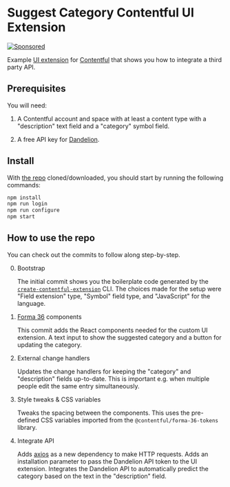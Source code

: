# Suggest Category Contentful UI Extension

[![Sponsored](https://img.shields.io/badge/chilicorn-sponsored-brightgreen.svg?logo=data%3Aimage%2Fpng%3Bbase64%2CiVBORw0KGgoAAAANSUhEUgAAAA4AAAAPCAMAAADjyg5GAAABqlBMVEUAAAAzmTM3pEn%2FSTGhVSY4ZD43STdOXk5lSGAyhz41iz8xkz2HUCWFFhTFFRUzZDvbIB00Zzoyfj9zlHY0ZzmMfY0ydT0zjj92l3qjeR3dNSkoZp4ykEAzjT8ylUBlgj0yiT0ymECkwKjWqAyjuqcghpUykD%2BUQCKoQyAHb%2BgylkAyl0EynkEzmkA0mUA3mj86oUg7oUo8n0k%2FS%2Bw%2Fo0xBnE5BpU9Br0ZKo1ZLmFZOjEhesGljuzllqW50tH14aS14qm17mX9%2Bx4GAgUCEx02JySqOvpSXvI%2BYvp2orqmpzeGrQh%2Bsr6yssa2ttK6v0bKxMBy01bm4zLu5yry7yb29x77BzMPCxsLEzMXFxsXGx8fI3PLJ08vKysrKy8rL2s3MzczOH8LR0dHW19bX19fZ2dna2trc3Nzd3d3d3t3f39%2FgtZTg4ODi4uLj4%2BPlGxLl5eXm5ubnRzPn5%2Bfo6Ojp6enqfmzq6urr6%2Bvt7e3t7u3uDwvugwbu7u7v6Obv8fDz8%2FP09PT2igP29vb4%2BPj6y376%2Bu%2F7%2Bfv9%2Ff39%2Fv3%2BkAH%2FAwf%2FtwD%2F9wCyh1KfAAAAKXRSTlMABQ4VGykqLjVCTVNgdXuHj5Kaq62vt77ExNPX2%2Bju8vX6%2Bvr7%2FP7%2B%2FiiUMfUAAADTSURBVAjXBcFRTsIwHAfgX%2FtvOyjdYDUsRkFjTIwkPvjiOTyX9%2FAIJt7BF570BopEdHOOstHS%2BX0s439RGwnfuB5gSFOZAgDqjQOBivtGkCc7j%2B2e8XNzefWSu%2BsZUD1QfoTq0y6mZsUSvIkRoGYnHu6Yc63pDCjiSNE2kYLdCUAWVmK4zsxzO%2BQQFxNs5b479NHXopkbWX9U3PAwWAVSY%2FpZf1udQ7rfUpQ1CzurDPpwo16Ff2cMWjuFHX9qCV0Y0Ok4Jvh63IABUNnktl%2B6sgP%2BARIxSrT%2FMhLlAAAAAElFTkSuQmCC)](http://spiceprogram.org/oss-sponsorship)

Example [UI extension][ui-extensions] for [Contentful][contentful] that shows you how to integrate a third party API.

## Prerequisites

You will need:

1. A Contentful account and space with at least a content type with a "description" text field and a "category" symbol field.

1. A free API key for [Dandelion][dandelion].

## Install

With [the repo][repo] cloned/downloaded, you should start by running the following commands:

```bash
npm install
npm run login
npm run configure
npm start
```

## How to use the repo

You can check out the commits to follow along step-by-step.

0. Bootstrap

    The initial commit shows you the boilerplate code generated by the [`create-contentful-extension`][cli] CLI. The choices made for the setup were "Field extension" type, "Symbol" field type, and "JavaScript" for the language.

1. [Forma 36][forma-36] components

    This commit adds the React components needed for the custom UI extension. A text input to show the suggested category and a button for updating the category.

2. External change handlers

    Updates the change handlers for keeping the "category" and "description" fields up-to-date. This is important e.g. when multiple people edit the same entry simultaneously.

3. Style tweaks & CSS variables

    Tweaks the spacing between the components. This uses the pre-defined CSS variables imported from the `@contentful/forma-36-tokens` library.

4. Integrate API

    Adds [axios][axios] as a new dependency to make HTTP requests. Adds an installation parameter to pass the Dandelion API token to the UI extension. Integrates the Dandelion API to automatically predict the category based on the text in the "description" field.

[ui-extensions]: https://www.contentful.com/developers/docs/extensibility/ui-extensions/
[contentful]: https://www.contentful.com
[dandelion]: https://dandelion.eu
[repo]: https://github.com/robinandeer/contentful-suggest-category-ui-extension
[cli]: https://github.com/contentful/create-contentful-extension
[forma-36]: https://f36.contentful.com
[axios]: https://github.com/axios/axios
